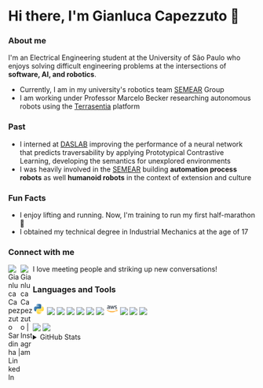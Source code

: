 <h1 align="left"> Hi there, I'm Gianluca Capezzuto 👋</h1>

### About me
I'm an Electrical Engineering student at the University of São Paulo who enjoys solving difficult engineering problems at the intersections of **software, AI, and robotics**. 
- Currently, I am in my university's robotics team [SEMEAR] Group
- I am working under Professor Marcelo Becker researching autonomous robots using the [Terrasentia] platform

### Past
- I interned at [DASLAB](http://daslab.illinois.edu/) improving the performance of a neural network that predicts traversability by applying Prototypical Contrastive Learning, developing the semantics for unexplored environments
- I was heavily involved in the [SEMEAR] building **automation process robots** as well **humanoid robots** in the context of extension and culture 

### Fun Facts
- I enjoy lifting and running. Now, I'm training to run my first half-marathon 🐢
- I obtained my technical degree in Industrial Mechanics at the age of 17

### Connect with me 
[<img align="left" alt="Gianluca Capezzuto Sardinha | LinkedIn" width="25" src="https://cdn.jsdelivr.net/npm/simple-icons@v3/icons/linkedin.svg" />][linkedin]
[<img align="left" alt="Gianluca Capezzuto | Instagram" width="25" src="https://cdn.jsdelivr.net/npm/simple-icons@v3/icons/instagram.svg" />][instagram]
I love meeting people and striking up new conversations!
<br />

### Languages and Tools
<p align="left">
<img src="https://raw.githubusercontent.com/devicons/devicon/master/icons/python/python-original.svg" alt="python" width="25" height="25" />
<code><img height="20" src="https://raw.githubusercontent.com/jmnote/z-icons/master/svg/c.svg"></code>
<code><img height="20" src="https://icongr.am/devicon/java-original.svg?size=148&color=currentColor"></code>
<code><img height="20" src="https://cdn.jsdelivr.net/gh/devicons/devicon/icons/opencv/opencv-original.svg"></code>
<code><img height="20" src="https://cdn.jsdelivr.net/gh/devicons/devicon/icons/raspberrypi/raspberrypi-original.svg"></code>
<code><img height="20" src="https://cdn.jsdelivr.net/gh/devicons/devicon/icons/pytorch/pytorch-original.svg"></code>
<code><img height="20" src="https://cdn.jsdelivr.net/gh/devicons/devicon/icons/matlab/matlab-original.svg"></code>
<img src="https://raw.githubusercontent.com/github/explore/80688e429a7d4ef2fca1e82350fe8e3517d3494d/topics/aws/aws.png" alt="aws" width="25" height="25" />
<code><img height="20" src="https://raw.githubusercontent.com/jmnote/z-icons/master/svg/git.svg"></code>
<code><img height="20" src="https://raw.githubusercontent.com/jmnote/z-icons/master/svg/bash.svg"></code>
<code><img height="20" src="https://cdn.jsdelivr.net/gh/devicons/devicon/icons/linux/linux-original.svg"></code>
</p>
 
<div> 
   <a href = "mailto:gianlucacapezzuto@usp.br"><img src="https://img.shields.io/badge/-Gmail-%23333?style=for-the-badge&logo=gmail&logoColor=white" target="_blank"></a>
   <a href = "https://open.spotify.com/playlist/1wO3KURMMfFFeh4qrelMkO?si=38e16643a30c413b"><img src="https://img.shields.io/badge/Spotify-1ED760?&style=for-the-badge&logo=spotify&logoColor=white" target="_blank"></a>
</div>

<details>
  <summary>GitHub Stats</summary>
  <p align="center">
    <img alt="Gongsta's GitHub Stats" src="https://github-readme-stats.vercel.app/api?username=gianvstheworld&show_icons=true&hide_border=true" />
  </p>
</details>

<!-- links -->
[SEMEAR]: https://github.com/Grupo-SEMEAR-USP "Grupo SEMEAR - EESC/USP"
[instagram]: https://www.instagram.com/gian_lucaaaa
[linkedin]: https://www.linkedin.com/in/gianluca-capezzuto
[Terrasentia]: https://www.earthsense.co/terrasentia










